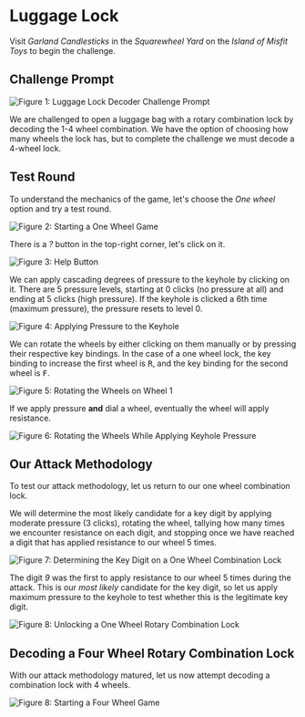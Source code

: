 # Luggage Lock

Visit *Garland Candlesticks* in the *Squarewheel Yard* on the *Island of Misfit Toys* to begin the challenge.

## Challenge Prompt

![Figure 1: Luggage Lock Decoder Challenge Prompt](/img/luggage-prompt.png)

We are challenged to open a luggage bag with a rotary combination lock by decoding the 1-4 wheel combination. We have the option of choosing how many wheels the lock has, but to complete the challenge we must decode a 4-wheel lock. 

## Test Round

To understand the mechanics of the game, let's choose the *One wheel* option and try a test round.

![Figure 2: Starting a One Wheel Game](/img/luggage-challenge-1.png)

There is a *?* button in the top-right corner, let's click on it.

![Figure 3: Help Button](/img/luggage-help.png)

We can apply cascading degrees of pressure to the keyhole by clicking on it. There are 5 pressure levels, starting at 0 clicks (no pressure at all) and ending at 5 clicks (high pressure). If the keyhole is clicked a 6th time (maximum pressure), the pressure resets to level 0.

![Figure 4: Applying Pressure to the Keyhole](/gif/luggage-keyhole.gif)

We can rotate the wheels by either clicking on them manually or by pressing their respective key bindings. In the case of a one wheel lock, the key binding to increase the first wheel is <kbd>R</kbd>, and the key binding for the second wheel is <kbd>F</kbd>.

![Figure 5: Rotating the Wheels on Wheel 1](/gif/luggage-dialing.gif)

If we apply pressure **and** dial a wheel, eventually the wheel will apply resistance.

![Figure 6: Rotating the Wheels While Applying Keyhole Pressure](/gif/luggage-resistance.gif)

## Our Attack Methodology

To test our attack methodology, let us return to our one wheel combination lock. 

We will determine the most likely candidate for a key digit by applying moderate pressure (3 clicks), rotating the wheel, tallying how many times we encounter resistance on each digit, and stopping once we have reached a digit that has applied resistance to our wheel 5 times.

![Figure 7: Determining the Key Digit on a One Wheel Combination Lock](/gif/luggage-test-dialing.gif)

The digit *9* was the first to apply resistance to our wheel 5 times during the attack. This is our *most likely* candidate for the key digit, so let us apply maximum pressure to the keyhole to test whether this is the legitimate key digit.

![Figure 8: Unlocking a One Wheel Rotary Combination Lock](/gif/luggage-test-success.gif)

## Decoding a Four Wheel Rotary Combination Lock

With our attack methodology matured, let us now attempt decoding a combination lock with 4 wheels.

![Figure 8: Starting a Four Wheel Game](/img/luggage-challenge-2.png)

